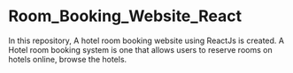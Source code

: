 # Room_Booking_Website_React
In this repository, A hotel room booking website using ReactJs is created.
A Hotel room booking system is one that allows users to reserve rooms on hotels online, browse the hotels.
